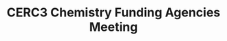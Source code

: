 ---
dateStart: 2007-05-13
dateEnd:
title: "CERC3 Chemistry Funding Agencies Meeting"
venue: "CERC3 Chemistry Funding Agencies Meeting"
organizer: "Janice M. Hicks"
credit: "Places & Spaces"
city: Amsterdam
state:
country: The Netherlands
pdfLink:
venueImages:
 - sm: image01.sm.jpg
   lg: image01.lg.jpg
---